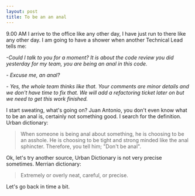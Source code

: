 ```yaml
---
layout: post
title: To be an an anal
---
```


9.00 AM I arrive to the office like any other day, I have just run to there like any other day. I am going to have a shower when another Technical Lead tells me:

_-Could I talk to you for a moment? It is about the code review you did yesterday for my team, you are being an anal in this code._

_- Excuse me, an anal?_

_- Yes, the whole team thinks like that. Your comments are minor details and we don't have time to fix that. We will add a refactoring ticket later on but we need to get this work finished._


I start sweating, what's going on? Juan Antonio, you don't even know what to be an anal is, certainly not something good.
I search for the definition. Urban dictionary:

> When someone is being anal about something, he is choosing to be an asshole. He is choosing to be tight and strong minded like the anal sphincter. Therefore, you tell him; "Don't be anal".

Ok, let's try another source, Urban Dictionary is not very precise sometimes. Merrian dictionary:

> Extremely or overly neat, careful, or precise.

Let's go back in time a bit.
